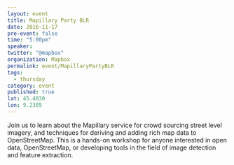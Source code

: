 ```yaml
---
layout: event
title: Mapillary Party BLR
date: 2016-11-17
pre-event: false
time: "5:00pm"
speaker: 
twitter: "@mapbox"
organization: Mapbox
permalink: event/MapillaryPartyBLR
tags: 
  - thursday
category: event
published: true
lat: 45.4830
lon: 9.2389
---
```


Join us to learn about the Mapillary service for crowd sourcing street level imagery, 
and techniques for deriving and adding rich map data to OpenStreetMap. 
This is a hands-on workshop for anyone interested in open data, OpenStreetMap, 
or developing tools in the field of image detection and feature extraction.
